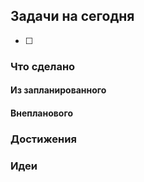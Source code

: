 ## Задачи на сегодня
- [ ]
### Что сделано
#### Из запланированного
#### Внепланового

### Достижения

### Идеи
